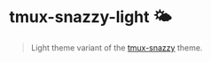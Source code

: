 # tmux-snazzy-light 🌤

> Light theme variant of the [tmux-snazzy](https://github.com/ivnvxd/tmux-snazzy) theme.
